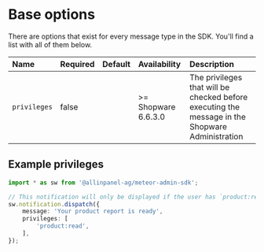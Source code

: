 # Base options
There are options that exist for every message type in the SDK. You'll find a list with all of them below.

| Name         | Required | Default        | Availability        | Description                                                                                     |
| :----------- | :------- | :------------- | :------------------ | :---------------------------------------------------------------------------------------------- |
| `privileges` | false    |                | >= Shopware 6.6.3.0 | The privileges that will be checked before executing the message in the Shopware Administration |

## Example privileges
```typescript
import * as sw from '@allinpanel-ag/meteor-admin-sdk';

// This notification will only be displayed if the user has `product:read` permissions.
sw.notification.dispatch({
    message: 'Your product report is ready',
    privileges: [
        'product:read',
    ],
});
```
